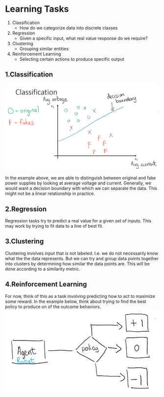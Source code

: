 # Learning Tasks

1. Classification
    - How do we categorize data into discrete classes
2. Regression
    - Given a specific input, what real value response do we require?
3. Clustering
    - Grouping similar entities
4. Reinforcement Learning
    - Selecting certain actions to produce specific output

## 1.Classification

<a name="classification">![Images/classification.png](Images/classification.png)

In the example above, we are able to distinguish between original and fake power supplies by looking at average voltage and current. 
Generally, we would want a decision boundary with which we can separate the data. This might not be a linear relationship in practice.

## 2.Regression
Regression tasks try to predict a real value for a given set of inputs. This may work by trying to fit data to a line of best fit.

## 3.Clustering
Clustering involves input that is not labeled. I.e. we do not necessarily know what the the data represents. But we can try and group data 
points together into clusters by determining how similar the data points are. This will be done according to a similarity metric.

## 4.Reinforcement Learning
For now, think of this as a task involving predicting how to act to maximize some reward. In the example below, think about
trying to find the best policy to produce on of the outcome behaviors.
<a name="RL">![Images/RL.png](Images/RL.png)